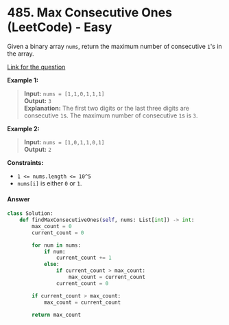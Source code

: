 # 485. Max Consecutive Ones (LeetCode) - Easy

Given a binary array `nums`, return the maximum number of consecutive `1`'s in the array.

[Link for the question](https://leetcode.com/problems/max-consecutive-ones/)

**Example 1:**

> **Input:** `nums = [1,1,0,1,1,1]`  
> **Output:** `3`  
> **Explanation:** The first two digits or the last three digits are consecutive `1`s. The maximum number of consecutive `1`s is `3`.

**Example 2:**

> **Input:** `nums = [1,0,1,1,0,1]`  
> **Output:** `2`

**Constraints:**

- `1 <= nums.length <= 10^5`
- `nums[i]` is either `0` or `1`.


#### Answer

```Python
class Solution:
    def findMaxConsecutiveOnes(self, nums: List[int]) -> int:
        max_count = 0
        current_count = 0

        for num in nums:
            if num:
                current_count += 1
            else:
                if current_count > max_count:
                    max_count = current_count
                current_count = 0

        if current_count > max_count:
            max_count = current_count

        return max_count
```
